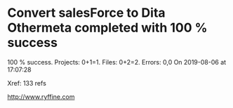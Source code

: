 # Convert salesForce to Dita Othermeta completed with 100 % success

100 % success. Projects: 0+1=1.  Files: 0+2=2. Errors: 0,0  On 2019-08-06 at 17:07:28

Xref: 133 refs



http://www.ryffine.com
